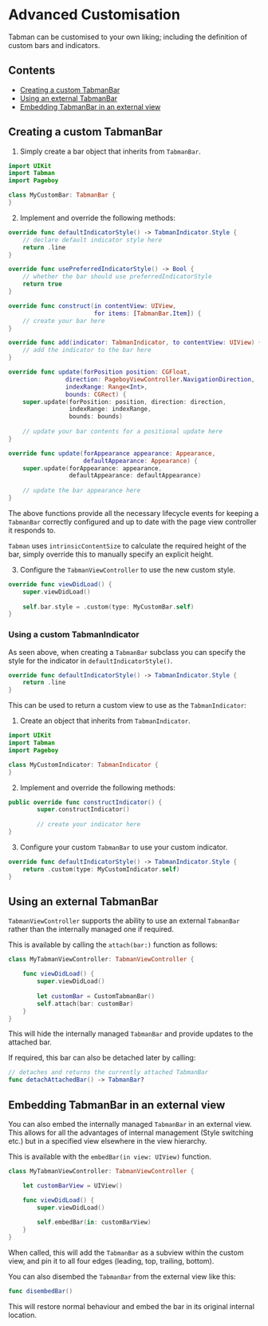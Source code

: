 # Advanced Customisation

Tabman can be customised to your own liking; including the definition of custom bars and indicators.

## Contents
- [Creating a custom TabmanBar](#creating-a-custom-tabmanbar)
- [Using an external TabmanBar](#using-an-external-tabmanbar)
- [Embedding TabmanBar in an external view](#embedding-tabmanbar-in-an-external-view)

## Creating a custom TabmanBar
1) Simply create a bar object that inherits from `TabmanBar`.

```swift
import UIKit
import Tabman
import Pageboy

class MyCustomBar: TabmanBar {
}
```

2) Implement and override the following methods:

```swift
override func defaultIndicatorStyle() -> TabmanIndicator.Style {
	// declare default indicator style here
	return .line
}

override func usePreferredIndicatorStyle() -> Bool {
	// whether the bar should use preferredIndicatorStyle
	return true
}

override func construct(in contentView: UIView,
                        for items: [TabmanBar.Item]) {
	// create your bar here     
}

override func add(indicator: TabmanIndicator, to contentView: UIView) {
	// add the indicator to the bar here
}

override func update(forPosition position: CGFloat,
                direction: PageboyViewController.NavigationDirection,
                indexRange: Range<Int>,
                bounds: CGRect) {
	super.update(forPosition: position, direction: direction,
				 indexRange: indexRange,
				 bounds: bounds)
				 
	// update your bar contents for a positional update here              
}

override func update(forAppearance appearance: Appearance, 
                     defaultAppearance: Appearance) {
	super.update(forAppearance: appearance,
	             defaultAppearance: defaultAppearance)
        
	// update the bar appearance here
}
```

The above functions provide all the necessary lifecycle events for keeping a `TabmanBar` correctly configured and up to date with the page view controller it responds to.

`Tabman` uses `intrinsicContentSize` to calculate the required height of the bar, simply override this to manually specify an explicit height.

3) Configure the `TabmanViewController` to use the new custom style.

```swift
override func viewDidLoad() {
	super.viewDidLoad()
	
	self.bar.style = .custom(type: MyCustomBar.self)
}
```

### Using a custom TabmanIndicator
As seen above, when creating a `TabmanBar` subclass you can specify the style for the indicator in `defaultIndicatorStyle()`.

```swift
override func defaultIndicatorStyle() -> TabmanIndicator.Style {
	return .line
}
```

This can be used to return a custom view to use as the `TabmanIndicator`:

1) Create an object that inherits from `TabmanIndicator`.

```swift
import UIKit
import Tabman
import Pageboy

class MyCustomIndicator: TabmanIndicator {
}
```

2) Implement and override the following methods:

```swift
public override func constructIndicator() {
        super.constructIndicator()
        
        // create your indicator here
}
```

3) Configure your custom `TabmanBar` to use your custom indicator.

```swift
override func defaultIndicatorStyle() -> TabmanIndicator.Style {
	return .custom(type: MyCustomIndicator.self)
}
```

## Using an external TabmanBar
`TabmanViewController` supports the ability to use an external `TabmanBar` rather than the internally managed one if required. 

This is available by calling the `attach(bar:)` function as follows: 

```swift
class MyTabmanViewController: TabmanViewController {

	func viewDidLoad() {
		super.viewDidLoad()
		
		let customBar = CustomTabmanBar()
		self.attach(bar: customBar)
	}
}

```
This will hide the internally managed `TabmanBar` and provide updates to the attached bar. 

If required, this bar can also be detached later by calling:

```swift
// detaches and returns the currently attached TabmanBar
func detachAttachedBar() -> TabmanBar?
```

## Embedding TabmanBar in an external view
You can also embed the internally managed `TabmanBar` in an external view. This allows for all the advantages of internal management (Style switching etc.) but in a specified view elsewhere in the view hierarchy.

This is available with the `embedBar(in view: UIView)` function.

```swift
class MyTabmanViewController: TabmanViewController {

	let customBarView = UIView()

	func viewDidLoad() {
		super.viewDidLoad()
		
		self.embedBar(in: customBarView)
	}
}

```

When called, this will add the `TabmanBar` as a subview within the custom view, and pin it to all four edges (leading, top, trailing, bottom).

You can also disembed the `TabmanBar` from the external view like this:

```swift
func disembedBar()
```

This will restore normal behaviour and embed the bar in its original internal location.
